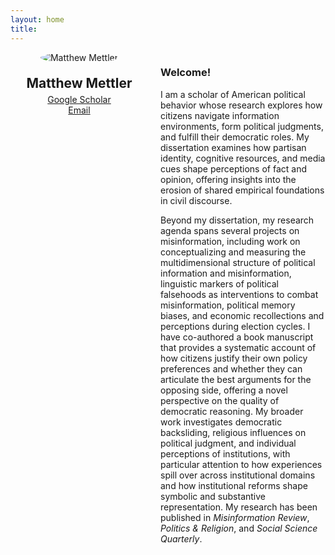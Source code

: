 ```yaml
---
layout: home
title: 
---
```


<div style="display: flex; align-items: flex-start; gap: 20px;">

  <!-- Left column: headshot, name, links -->
  <div style="flex: 0 0 220px; text-align: center;">
    <img src="/assets/headshot.jpg" alt="Matthew Mettler" style="max-width: 200px; border-radius: 50%; margin-bottom: 10px;" />
    <h2 style="margin: 10px 0 5px 0;">Matthew Mettler</h2>
    <p style="margin: 0;">
      <a href="https://scholar.google.com/citations?user=y3pMcNIAAAAJ" target="_blank">Google Scholar</a><br/>
      <a href="mailto:mettler3@illinois.edu">Email</a>
    </p>
  </div>

  <!-- Right column: welcome text and paragraph -->
  <div style="flex: 1;">
    <h3>Welcome!</h3>
    <p>
      I am a scholar of American political behavior whose research explores how citizens navigate information environments, form political judgments, and fulfill their democratic roles. My dissertation examines how partisan identity, cognitive resources, and media cues shape perceptions of fact and opinion, offering insights into the erosion of shared empirical foundations in civil discourse.
    </p>
    <p>
      Beyond my dissertation, my research agenda spans several projects on misinformation, including work on conceptualizing and measuring the multidimensional structure of political information and misinformation, linguistic markers of political falsehoods as interventions to combat misinformation, political memory biases, and economic recollections and perceptions during election cycles. I have co-authored a book manuscript that provides a systematic account of how citizens justify their own policy preferences and whether they can articulate the best arguments for the opposing side, offering a novel perspective on the quality of democratic reasoning. My broader work investigates democratic backsliding, religious influences on political judgment, and individual perceptions of institutions, with particular attention to how experiences spill over across institutional domains and how institutional reforms shape symbolic and substantive representation. My research has been published in <em>Misinformation Review</em>, <em>Politics & Religion</em>, and <em>Social Science Quarterly</em>.
    </p>
  </div>

</div>
